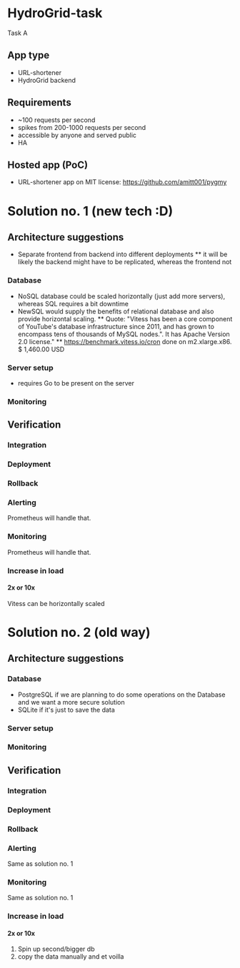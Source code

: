 # HydroGrid-task

Task A


## App type
* URL-shortener
* HydroGrid backend

## Requirements
* ~100 requests per second
* spikes from 200-1000 requests per second
* accessible by anyone and served public
* HA

## Hosted app (PoC)
* URL-shortener app on MIT license: https://github.com/amitt001/pygmy

# Solution no. 1 (new tech :D)

## Architecture suggestions
* Separate frontend from backend into different deployments
** it will be likely the backend might have to be replicated, whereas the frontend not

### Database
* NoSQL database could be scaled horizontally (just add more servers), whereas SQL requires a bit downtime
* NewSQL would supply the benefits of relational database and also provide horizontal scaling.
** Quote: "Vitess has been a core component of YouTube's database infrastructure since 2011, and has grown to encompass tens of thousands of MySQL nodes.". It has Apache Version 2.0 license."
** https://benchmark.vitess.io/cron done on m2.xlarge.x86. $ 1,460.00 USD

### Server setup
* requires Go to be present on the server

### Monitoring

## Verification

### Integration

### Deployment

### Rollback

### Alerting
Prometheus will handle that.

### Monitoring
Prometheus will handle that.

### Increase in load

#### 2x or 10x

Vitess can be horizontally scaled


# Solution no. 2 (old way)

## Architecture suggestions

### Database
* PostgreSQL if we are planning to do some operations on the Database and we want a more secure solution
* SQLite if it's just to save the data

### Server setup

### Monitoring

## Verification

### Integration

### Deployment

### Rollback

### Alerting
Same as solution no. 1

### Monitoring
Same as solution no. 1

### Increase in load

#### 2x or 10x

1. Spin up second/bigger db
2. copy the data manually and et voilla